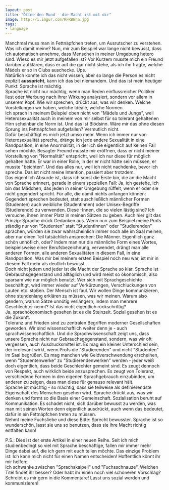 ```yaml
---
layout: post
title: "Öffne den Mund - die Macht ist mit dir"
image: http://i.imgur.com/RFRBWna.jpg
tags:
- language
---   
```


Manchmal muss man in Fettnäpfchen treten, um Ausrutscher zu verstehen.  
Was ich damit meine? Nun, mir zum Beispiel war lange nicht bewusst, dass ich automatisch annehme, dass Menschen in meiner Umgebung hetero sind. Wieso es mir jetzt aufgefallen ist? Vor Kurzem musste mich ein Freund darüber aufklären, dass er auf die gar nicht stehe, als ich ihn fragte, welche Mädels er so in Clubs auschecke. Ups.  
Natürlich konnte ich das nicht wissen, aber so lange die Person es nicht explizit **ausspricht**, kann ich das bei niemandem. Und das ist mein heutiger Punkt: Sprache ist mächtig.  
Sprache ist nicht nur mächtig, wenn man Reden einflussreicher Politiker liest oder Werbung nach ihrer Wirkung analysiert, sondern vor allem in unserem Kopf. Wie wir sprechen, drückt aus, was wir denken. Welche Vorstellungen wir haben, welche Ideale, welche Normen.  
Ich sprach in meinem Beispiel oben nicht von "Mädels und Jungs", weil Heterosexualität auch in meinem von mir selbst für so tolerant gehaltenen Hirn scheinbar die Norm ist. Und das ist Blödsinn. Wäre mir das ohne diesen Sprung ins Fettnäpfchen aufgefallen? Vermutlich nicht.  
Dafür beschäftigt es mich jetzt umso mehr. Wenn ich immer nur von Heterosexualität spreche, dränge ich jede andere Sexualität in eine Randposition, in eine Anormalität, in der ich sie eigentlich auf keinen Fall sehen möchte. Besagter Freund musste mir eröffnen, dass er nicht meiner Vorstellung von "Normalität" entspricht, weil ich nur diese für möglich gehalten hatte. Er war in einer Rolle, in der er nicht hätte sein müssen, er musste "beichten". Und das alles nur, weil ich nicht nachdenke, bevor ich spreche. Das ist nicht meine Intention, passiert aber trotzdem.  
Das eigentlich Absurde ist, dass ich sonst die Erste bin, die an die Macht von Sprache erinnert, gerade in einem speziellen Fall: Ja, ich gestehe, ich bin das Mädchen, das jeden in seiner Umgebung rüffelt, wenn er oder sie nicht gegendert spricht. Für alle, die damit nichts anfangen können: Gegendert sprechen bedeutet, statt auschließlich männlicher Formen (Studenten) auch weibliche (Studentinnen) oder Unisex-Begriffe (Studierende) zu verwenden. 
Diese -Innen, die so vielen lästig sind? Ich versuche, ihnen immer Platz in meinen Sätzen zu geben. Auch hier gilt das Prinzip: Sprache drück Gedanken aus. Wenn nun zum Beispiel meine Profs ständig nur von "Studenten" statt "StudentInnen" oder "Studierenden" sprächen, würden sie zwar wahrscheinlich immer noch alle im Saal meinen, aber nur einen Teil tatsächlich ansprechen: Die Männer. Eigentlich ganz schön unhöflich, oder? Indem man nur die männliche Form eines Wortes, beispielsweise einer Berufsbezeichnung, verwendet, drängt man alle anderen Formen, alle anderen Sexualitäten in diesem Fall, in eine Randposition. Was mir bei meinem ersten Beispiel noch neu war, ist mir in diesem Fall mehr als deutlich bewusst.  
Doch nicht jedem und jeder ist die Macht der Sprache so klar. Sprache ist Gebrauchsgegenstand und alltäglich und wird meist so ökonomisch, also sparsam wie nur möglich benutzt. Wer sich mit Sprachgeschichte beschäftigt, wird immer wieder auf Verkürzungen, Verschluckungen von Lauten etc. stoßen. Der Mensch ist faul. Wir wollen Dinge kommunizieren, ohne stundenlang erklären zu müssen, was wir meinen. Warum also gendern, warum Sätze unnötig verlängern, indem man mehrere Geschlechter nennt? Ist das nicht eigentlich rückschrittig?  
Ja, sprachökonomisch gesehen ist es die Steinzeit. Sozial gesehen ist es die Zukunft.  
Toleranz und Frieden sind zu zentralen Begriffen moderner Gesellschaften geworden. Wir sind wissenschaftlich weiter denn je - auch sprachwissenschaftlich. Und die Sprachwissenschaft zeigt uns, dass unsere Sprache nicht nur Gebrauchsgegenstand, sondern, was wir oft vergessen, auch Ausdrucksmittel ist. Es mag ein kleiner Unterschied sein, der irrelevant wirkt, wenn Profs die "Studierenden" und nicht "Studenten" im Saal begrüßen. Es mag manchen wie Geldverschwendung erscheinen, wenn "Studentenwerke" zu "Studierendenwerken" werden - jeder weiß doch eigentlich, dass beide Geschlechter gemeint sind. Es zeugt dennoch von Respekt, auch wirklich beide anzusprechen. Es zeugt von Toleranz, verschiedene Formen in den eigenen Sprachgebrauch einzubinden, um anderen zu zeigen, dass man diese für genauso relevant hält.  
Sprache ist mächtig - so mächtig, dass sie teilweise als definierendste Eigenschaft des Menschen gesehen wird. Sprache drückt aus, was wir denken und formt so die Basis einer Gemeinschaft. Sozialisation beruht auf Kommunikation. 
Es schadet nicht, sich darüber bewusst zu werden, was man mit seinen Worten denn eigentlich ausdrückt, auch wenn das bedeutet, dafür in ein Fettnäpfchen treten zu müssen.  
Nehmt meine Fuchsliebe und diese Bitte: Sprecht bewusster. Sprache ist so wunderschön, lasst sie uns so benutzen, dass sie ihre Macht richtig entfalten kann!

P.S.: Dies ist der erste Artikel in einer neuen Reihe. Seit ich mich studienbedingt so viel mit Sprache beschäftige, fallen mir immer mehr Dinge dabei auf, die ich gern mit euch teilen möchte. Das einzige Problem ist: Ich kann mich nicht für einen Namen entscheiden! Hoffentlich könnt ihr mir helfen:  
Ich schwanke zwischen "Sprachskalpell" und "Fuchsschnauze". Welchen Titel findet ihr besser? Oder habt ihr einen noch viel schöneren Vorschlag? Schreibt es mir gern in die Kommentare! Lasst uns sozial werden und kommunizieren!